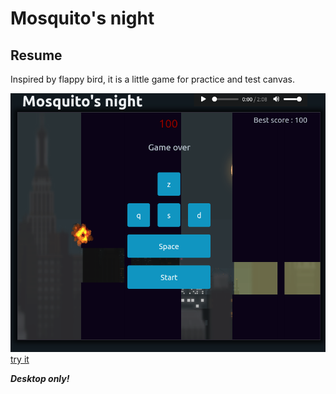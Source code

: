 # Mosquito's night


## Resume

Inspired by flappy bird, it is a little game
for practice and test canvas.

![mosiquito logo](./data/mosquito.png "Moustique")
[try it](https://lardeuxgurvan.github.io/flappy-mosquito/)

**_Desktop only!_**